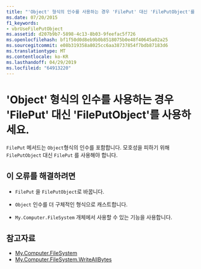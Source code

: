 ```yaml
---
title: "'Object' 형식의 인수를 사용하는 경우 'FilePut' 대신 'FilePutObject'를 사용하세요."
ms.date: 07/20/2015
f1_keywords:
- vbrUseFilePutObject
ms.assetid: d207b9b7-5898-4c13-8b03-9feefac5f726
ms.openlocfilehash: bf1f50d0d8eb9b0b8518075b0e48f40645a02a25
ms.sourcegitcommit: e08b319358a8025cc6aa38737854f7bdb87183d6
ms.translationtype: MT
ms.contentlocale: ko-KR
ms.lasthandoff: 04/29/2019
ms.locfileid: "64913220"
---
```

# <a name="use-fileputobject-instead-of-fileput-when-using-argument-of-type-object"></a>'Object' 형식의 인수를 사용하는 경우 'FilePut' 대신 'FilePutObject'를 사용하세요.
`FilePut` 메서드는 `Object`형식의 인수를 포함합니다. 모호성을 피하기 위해`FilePutObject` 대신 `FilePut` 를 사용해야 합니다.  
  
## <a name="to-correct-this-error"></a>이 오류를 해결하려면  
  
- `FilePut` 을 `FilePutObject`로 바꿉니다.  
  
- `Object` 인수를 더 구체적인 형식으로 캐스트합니다.  
  
- `My.Computer.FileSystem` 개체에서 사용할 수 있는 기능을 사용합니다.  
  
## <a name="see-also"></a>참고자료

- [My.Computer.FileSystem](xref:Microsoft.VisualBasic.FileIO.FileSystem)
- [My.Computer.FileSystem.WriteAllBytes](xref:Microsoft.VisualBasic.MyServices.FileSystemProxy.WriteAllBytes%2A)
